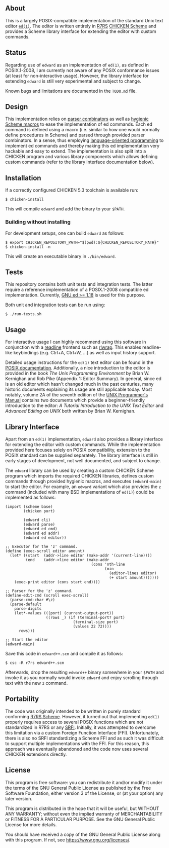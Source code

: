 ## About

This is a largely POSIX-compatible implementation of the standard Unix
text editor [`ed(1)`][ed posix]. The editor is written entirely in
[R7RS][r7rs] [CHICKEN Scheme][chicken] and provides a Scheme library
interface for extending the editor with custom commands.

## Status

Regarding use of `edward` as an implementation of `ed(1)`, as defined in
POSIX.1-2008, I am currently not aware of any POSIX conformance issues
(at least for non-interactive usage). However, the library interface
for extending `edward` is still very experimental and subject to change.

Known bugs and limitations are documented in the `TODO.md` file.

## Design

This implementation relies on [parser combinators][parser combinators]
as well as [hygienic Scheme macros][hygienic macros] to ease the
implementation of ed commands. Each ed command is defined using a macro
(i.e. similar to how one would normally define procedures in Scheme) and
parsed through provided parser combinators. In a sense, thus employing
[language-oriented programming][language-oriented programming] to
implement ed commands and thereby making this ed implementation very
hackable and easy to extend. The implementation is also split into a
CHICKEN program and various library components which allows defining
custom commands (refer to the library interface documentation below).

## Installation

If a correctly configured CHICKEN 5.3 toolchain is available run:

	$ chicken-install

This will compile `edward` and add the binary to your `$PATH`.

### Building without installing

For development setups, one can build `edward` as follows:

	$ export CHICKEN_REPOSITORY_PATH="$(pwd):${CHICKEN_REPOSITORY_PATH}"
	$ chicken-install -n

This will create an executable binary in `./bin/edward`.

## Tests

This repository contains both unit tests and integration tests. The
latter require a reference implementation of a POSIX.1-2008 compatible
ed implementation. Currently, [GNU ed >= 1.18][gnu ed] is used for this
purpose.

Both unit and integration tests can be run using:

	$ ./run-tests.sh

## Usage

For interactive usage I can highly recommend using this software in
conjunction with a [readline][GNU readline] frontend such as
[rlwrap][rlwrap github]. This enables readline-like keybindings (e.g.
Ctrl+A, Ctrl+W, …) as well as input history support.

Detailed usage instructions for the `ed(1)` text editor can be found in
the [POSIX documentation][ed posix]. Additionally, a nice introduction
to the editor is provided in the book *The Unix Programming Environment*
by Brian W. Kernighan and Rob Pike (Appendix 1: Editor Summary). In
general, since ed is an old editor which hasn't changed much in the past
centuries, many historic documents explaining its usage are still
applicable today. Most notably, volume 2A of the seventh edition of the
[UNIX Programmer's Manual][unix v7vol2a] contains two documents which
provide a beginner-friendly introduction to the editor: *A Tutorial
Introduction to the UNIX Text Editor* and *Advanced Editing on UNIX*
both written by Brian W. Kernighan.

## Library Interface

Apart from an `ed(1)` implementation, `edward` also provides a library
interface for extending the editor with custom commands. While the
implementation provided here focuses solely on POSIX compatibility,
extension to the POSIX standard can be supplied separately. The library
interface is still in early stages of development, not well documented,
and subject to change.

The `edward` library can be used by creating a custom CHICKEN Scheme
program which imports the required CHICKEN libraries, defines custom
commands through provided hygienic macros, and executes `(edward-main)`
to start the editor. For example, an `edward` variant which also
provides the `z` command (included with many BSD implementations of
`ed(1)`) could be implemented as follows:

	(import (scheme base)
	        (chicken port)
	
	        (edward cli)
	        (edward parse)
	        (edward ed cmd)
	        (edward ed addr)
	        (edward ed editor))
	
	;; Executor for the 'z' command.
	(define (exec-scroll editor amount)
	  (let* ((start  (addr->line editor (make-addr '(current-line))))
	         (end    (addr->line editor (make-addr
	                                      (cons 'nth-line
	                                            (min
	                                              (editor-lines editor)
	                                              (+ start amount)))))))
	    (exec-print editor (cons start end))))
	
	;; Parser for the 'z' command.
	(define-edit-cmd (scroll exec-scroll)
	  (parse-cmd-char #\z)
	  (parse-default
	    parse-digits
	    (let*-values (((port) (current-output-port))
	                  ((rows _) (if (terminal-port? port)
	                              (terminal-size port)
	                              (values 22 72))))
	      rows)))
	
	;; Start the editor
	(edward-main)

Save this code in `edward++.scm` and compile it as follows:

	$ csc -R r7rs edward++.scm

Afterwards, drop the resulting `edward++` binary somewhere in your
`$PATH` and invoke it as you normally would invoke `edward` and enjoy
scrolling through text with the new `z` command.

## Portability

The code was originally intended to be written in purely standard
conforming [R7RS Scheme][r7rs]. However, it turned out that
implementing `ed(1)` properly requires access to several POSIX functions
which are not standardized in R7RS or any [SRFI][srfi]. Initially, it
was attempted to overcome this limitation via a custom Foreign Function
Interface (FFI). Unfortunately, there is also no SRFI standardizing a
Scheme FFI and as such it was difficult to support multiple
implementations with the FFI. For this reason, this approach was
eventually abandoned and the code now uses several CHICKEN extensions
directly.

## License

This program is free software: you can redistribute it and/or modify it
under the terms of the GNU General Public License as published by the
Free Software Foundation, either version 3 of the License, or (at your
option) any later version.

This program is distributed in the hope that it will be useful, but
WITHOUT ANY WARRANTY; without even the implied warranty of
MERCHANTABILITY or FITNESS FOR A PARTICULAR PURPOSE. See the GNU General
Public License for more details.

You should have received a copy of the GNU General Public License along
with this program. If not, see <https://www.gnu.org/licenses/>.

[ed posix]: https://pubs.opengroup.org/onlinepubs/9699919799/utilities/ed.html
[chicken]: https://call-cc.org
[chicken matchable]: https://wiki.call-cc.org/eggref/5/matchable
[chicken posix-regex]: https://wiki.call-cc.org/eggref/5/posix-regex
[chicken process signal]: https://api.call-cc.org/5/doc/chicken/process/signal
[gnu ed]: https://www.gnu.org/software/ed/
[srfi]: https://srfi.schemers.org/
[srfi 204]: https://srfi.schemers.org/srfi-204/
[r7rs]: https://small.r7rs.org/
[parser combinators]: https://en.wikipedia.org/wiki/Parser_combinator
[GNU readline]: https://tiswww.cwru.edu/php/chet/readline/rltop.html
[rlwrap github]: https://github.com/hanslub42/rlwrap
[unix v7vol2a]: https://s3.amazonaws.com/plan9-bell-labs/7thEdMan/v7vol2a.pdf
[hygienic macros]: https://doi.org/10.1145/319838.319859
[language-oriented programming]: https://doi.org/10.1145/3127323
